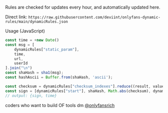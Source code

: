 Rules are checked for updates every hour, and automatically updated here.

Direct link: `https://raw.githubusercontent.com/deviint/onlyfans-dynamic-rules/main/dynamicRules.json`

Usage (JavaScript)
```javascript
const time = +new Date()
const msg = [
    dynamicRules["static_param"],
    time,
    url,
    userId
].join("\n")
const shaHash = sha1(msg);
const hashAscii = Buffer.from(shaHash, 'ascii');

const checksum = dynamicRules["checksum_indexes"].reduce((result, value) => result + hashAscii[value], 0) + dynamicRules["checksum_constant"];
const sign = [dynamicRules["start"], shaHash, Math.abs(checksum), dynamicRules["end"]].join(":")
// output: {sign, time}
```


coders who want to build OF tools dm [@onlyfansrich](https://twitter.com/onlyfansrich)
